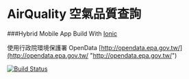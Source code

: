 # AirQuality 空氣品質查詢

###Hybrid Mobile App Build With [Ionic](http://ionicframework.com/)

使用行政院環境保護署 OpenData
[http://opendata.epa.gov.tw/](http://opendata.epa.gov.tw/ "http://opendata.epa.gov.tw/")

[![Build Status](https://travis-ci.org/re757575/my-ionic.svg)](https://travis-ci.org/re757575/my-ionic)
